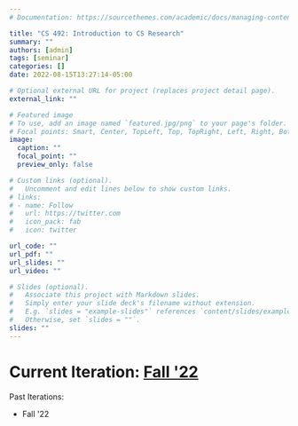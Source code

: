 ```yaml
---
# Documentation: https://sourcethemes.com/academic/docs/managing-content/

title: "CS 492: Introduction to CS Research"
summary: ""
authors: [admin]
tags: [seminar]
categories: []
date: 2022-08-15T13:27:14-05:00

# Optional external URL for project (replaces project detail page).
external_link: ""

# Featured image
# To use, add an image named `featured.jpg/png` to your page's folder.
# Focal points: Smart, Center, TopLeft, Top, TopRight, Left, Right, BottomLeft, Bottom, BottomRight.
image:
  caption: ""
  focal_point: ""
  preview_only: false

# Custom links (optional).
#   Uncomment and edit lines below to show custom links.
# links:
# - name: Follow
#   url: https://twitter.com
#   icon_pack: fab
#   icon: twitter

url_code: ""
url_pdf: ""
url_slides: ""
url_video: ""

# Slides (optional).
#   Associate this project with Markdown slides.
#   Simply enter your slide deck's filename without extension.
#   E.g. `slides = "example-slides"` references `content/slides/example-slides.md`.
#   Otherwise, set `slides = ""`.
slides: ""
---
```


# Current Iteration: [Fall '22](https://khale.github.io/iit-ugrad-cs-research-class-site/)

Past Iterations:
* Fall '22

